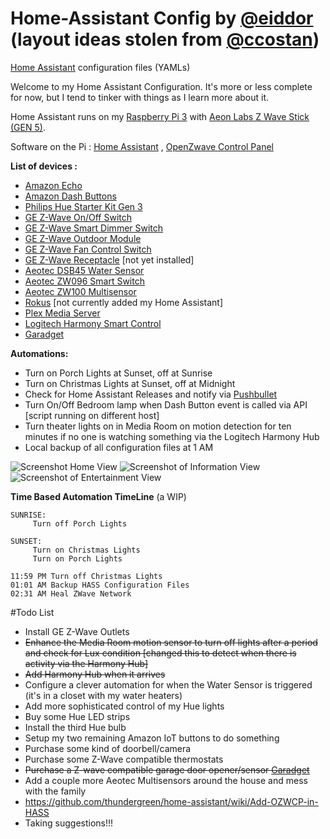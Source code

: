 # Home-Assistant Config by [@eiddor](http://www.twitter.com/eiddor) (layout ideas stolen from [@ccostan](http://www.twitter.com/ccostan))
[Home Assistant](https://home-assistant.io/) configuration files (YAMLs)

Welcome to my Home Assistant Configuration.  It's more or less complete for now, but I tend to tinker with things as I learn more about it.

Home Assistant runs on my [Raspberry Pi 3](http://amzn.to/2e3DOBY) with [Aeon Labs Z Wave Stick (GEN 5)](http://amzn.to/2eAiAP0). 

Software on the Pi : [Home Assistant](https://home-assistant.io/) , [OpenZwave Control Panel](https://github.com/OpenZWave/open-zwave-control-panel)

**List of devices :**

* [Amazon Echo](http://amzn.to/2dSVbK4)
* [Amazon Dash Buttons](http://amzn.to/2dPKZhM)
* [Philips Hue Starter Kit Gen 3](http://amzn.com/B01KJYSO68)
* [GE Z-Wave On/Off Switch](http://amzn.com/B0035YRCR2)
* [GE Z-Wave Smart Dimmer Switch](http://amzn.com/B006LQFHN2)
* [GE Z-Wave Outdoor Module](http://amzn.com/B0013V8K3O)
* [GE Z-Wave Fan Control Switch](http://amzn.com/B00PYMGVVQ)
* [GE Z-Wave Receptacle](http://amzn.com/B0013V1SRY) [not yet installed]
* [Aeotec DSB45 Water Sensor](http://amzn.com/B00H3TJ3P4)
* [Aeotec ZW096 Smart Switch](http://amzn.com/B00VQISOCG)
* [Aeotec ZW100 Multisensor](http://amzn.com/B0151Z8ZQY)
* [Rokus](http://amzn.to/2dpn89c) [not currently added my Home Assistant]
* [Plex Media Server](https://www.plex.tv/)
* [Logitech Harmony Smart Control](http://amzn.com/B00BQ5RYI4)
* [Garadget](http://garadget.com)


**Automations:**

* Turn on Porch Lights at Sunset, off at Sunrise 
* Turn on Christmas Lights at Sunset, off at Midnight
* Check for Home Assistant Releases and notify via [Pushbullet](https://www.pushbullet.com/)
* Turn On/Off Bedroom lamp when Dash Button event is called via API [script running on different host]
* Turn theater lights on in Media Room on motion detection for ten minutes if no one is watching something via the Logitech Harmony Hub
* Local backup of all configuration files at 1 AM

![Screenshot Home View](http://i.imgur.com/yVPTda8.png)
![Screenshot of Information View](http://i.imgur.com/Qa9Y5m6.png)
![Screenshot of Entertainment View](http://i.imgur.com/plN6vGW.png)


**Time Based Automation TimeLine** (a WIP)
```
SUNRISE:
     Turn off Porch Lights

SUNSET: 
     Turn on Christmas Lights
     Turn on Porch Lights

11:59 PM Turn off Christmas Lights
01:01 AM Backup HASS Configuration Files
02:31 AM Heal ZWave Network
```

#Todo List

* Install GE Z-Wave Outlets
* ~~Enhance the Media Room motion sensor to turn off lights after a period and check for Lux condition [changed this to detect when there is activity via the Harmony Hub]~~
* ~~Add Harmony Hub when it arrives~~
* Configure a clever automation for when the Water Sensor is triggered (it's in a closet with my water heaters)
* Add more sophisticated control of my Hue lights
* Buy some Hue LED strips
* Install the third Hue bulb 
* Setup my two remaining Amazon IoT buttons to do something
* Purchase some kind of doorbell/camera
* Purchase some Z-Wave compatible thermostats
* ~~Purchase a Z-wave compatible garage door opener/sensor [Garadget](http://garadget.com)~~
* Add a couple more Aeotec Multisensors around the house and mess with the family
* https://github.com/thundergreen/home-assistant/wiki/Add-OZWCP-in-HASS
* Taking suggestions!!!
